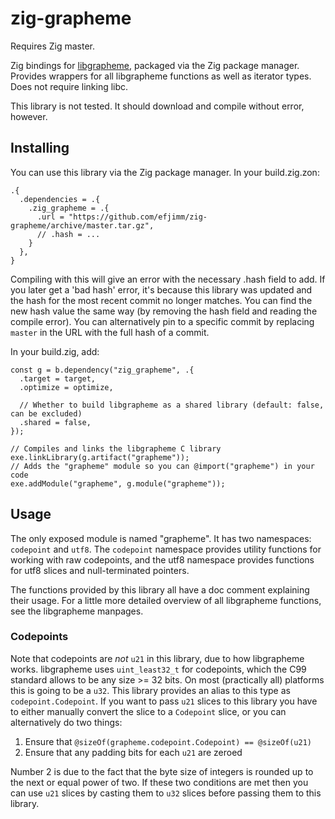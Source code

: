 # zig-grapheme

Requires Zig master.

Zig bindings for [libgrapheme](https://libs.suckless.org/libgrapheme/), packaged
via the Zig package manager.
Provides wrappers for all libgrapheme functions as well as iterator types.
Does not require linking libc.

This library is not tested. It should download and compile without error, however.

## Installing

You can use this library via the Zig package manager. In your build.zig.zon:

```zig
.{
  .dependencies = .{
    .zig_grapheme = .{
      .url = "https://github.com/efjimm/zig-grapheme/archive/master.tar.gz",
      // .hash = ...
    }
  },
}
```

Compiling with this will give an error with the necessary .hash field to add.
If you later get a 'bad hash' error, it's because this library was updated and
the hash for the most recent commit no longer matches. You can find the new hash
value the same way (by removing the hash field and reading the compile error).
You can alternatively pin to a specific commit by replacing `master` in the URL
with the full hash of a commit.

In your build.zig, add:

```zig
const g = b.dependency("zig_grapheme", .{
  .target = target,
  .optimize = optimize,

  // Whether to build libgrapheme as a shared library (default: false, can be excluded)
  .shared = false,
});

// Compiles and links the libgrapheme C library
exe.linkLibrary(g.artifact("grapheme"));
// Adds the "grapheme" module so you can @import("grapheme") in your code
exe.addModule("grapheme", g.module("grapheme"));
```

## Usage

The only exposed module is named "grapheme". It has two namespaces: `codepoint`
and `utf8`. The `codepoint` namespace provides utility functions for working with
raw codepoints, and the utf8 namespace provides functions for utf8 slices and
null-terminated pointers.

The functions provided by this library all have a doc comment explaining their
usage. For a little more detailed overview of all libgrapheme functions, see
the libgrapheme manpages.

### Codepoints

Note that codepoints are *not* `u21` in this library, due to how libgrapheme
works. libgrapheme uses `uint_least32_t` for codepoints, which the C99
standard allows to be any size >= 32 bits. On most (practically all) platforms
this is going to be a `u32`. This library provides an alias to this type as
`codepoint.Codepoint`. If you want to pass `u21` slices to this library you
have to either manually convert the slice to a `Codepoint` slice, or you can
alternatively do two things:

1. Ensure that `@sizeOf(grapheme.codepoint.Codepoint) == @sizeOf(u21)`
2. Ensure that any padding bits for each `u21` are zeroed

Number 2 is due to the fact that the byte size of integers is rounded up to
the next or equal power of two. If these two conditions are met then you can
use `u21` slices by casting them to `u32` slices before passing them to this
library.
